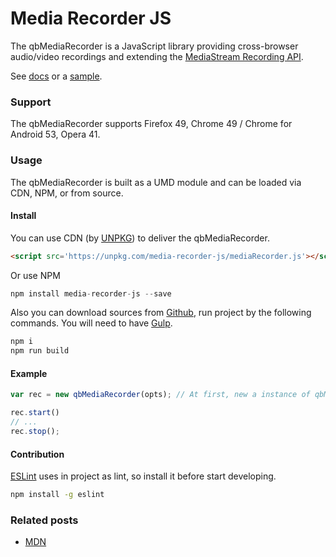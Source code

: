 # Media Recorder JS
The qbMediaRecorder is a JavaScript library providing cross-browser audio/video recordings and extending the [MediaStream Recording API](https://w3c.github.io/mediacapture-record/MediaRecorder.html).

See [docs](https://quickblox.github.io/javascript-media-recorder/docs/) or a [sample](https://quickblox.github.io/javascript-media-recorder/sample/).

### Support
The qbMediaRecorder supports Firefox 49, Chrome 49 / Chrome for Android 53, Opera 41.

### Usage
The qbMediaRecorder is built as a UMD module and can be loaded via CDN, NPM, or from source.

#### Install 
You can use CDN (by [UNPKG](https://unpkg.com)) to deliver the qbMediaRecorder.
```html
<script src='https://unpkg.com/media-recorder-js/mediaRecorder.js'></script>
```
Or use NPM
```javascript
npm install media-recorder-js --save
```
Also you can download sources from [Github](https://github.com/QuickBlox/javascript-media-recorder), run project by the following commands. 
You will need to have [Gulp](http://gulpjs.com/).

```bash
npm i
npm run build
```
#### Example
```javascript
var rec = new qbMediaRecorder(opts); // At first, new a instance of qbMediaRecorder and set all properties.

rec.start()
// ...
rec.stop();
```

#### Contribution
[ESLint](https://github.com/eslint/eslint) uses in project as lint, so install it before start developing.
```bash
npm install -g eslint
```

### Related posts
 * [MDN](https://developer.mozilla.org/en-US/docs/Web/API/MediaRecorder)

